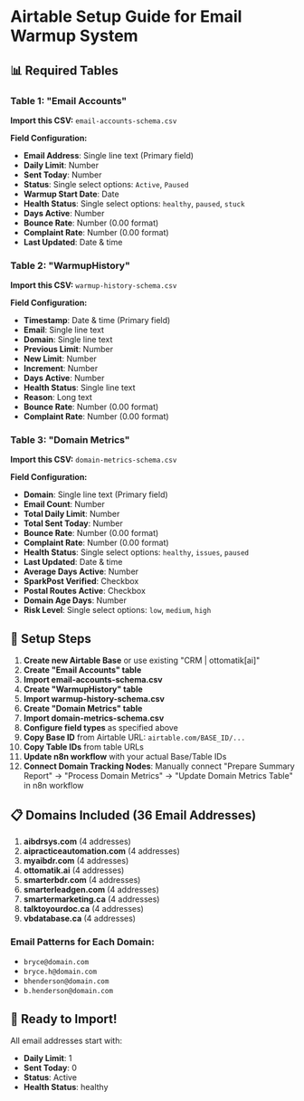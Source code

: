# Airtable Setup Guide for Email Warmup System

## 📊 Required Tables

### Table 1: "Email Accounts"
**Import this CSV:** `email-accounts-schema.csv`

**Field Configuration:**
- **Email Address**: Single line text (Primary field)
- **Daily Limit**: Number
- **Sent Today**: Number
- **Status**: Single select options: `Active`, `Paused`
- **Warmup Start Date**: Date
- **Health Status**: Single select options: `healthy`, `paused`, `stuck`
- **Days Active**: Number
- **Bounce Rate**: Number (0.00 format)
- **Complaint Rate**: Number (0.00 format)
- **Last Updated**: Date & time

### Table 2: "WarmupHistory"
**Import this CSV:** `warmup-history-schema.csv`

**Field Configuration:**
- **Timestamp**: Date & time (Primary field)
- **Email**: Single line text
- **Domain**: Single line text
- **Previous Limit**: Number
- **New Limit**: Number
- **Increment**: Number
- **Days Active**: Number
- **Health Status**: Single line text
- **Reason**: Long text
- **Bounce Rate**: Number (0.00 format)
- **Complaint Rate**: Number (0.00 format)

### Table 3: "Domain Metrics"
**Import this CSV:** `domain-metrics-schema.csv`

**Field Configuration:**
- **Domain**: Single line text (Primary field)
- **Email Count**: Number
- **Total Daily Limit**: Number
- **Total Sent Today**: Number
- **Bounce Rate**: Number (0.00 format)
- **Complaint Rate**: Number (0.00 format)
- **Health Status**: Single select options: `healthy`, `issues`, `paused`
- **Last Updated**: Date & time
- **Average Days Active**: Number
- **SparkPost Verified**: Checkbox
- **Postal Routes Active**: Checkbox
- **Domain Age Days**: Number
- **Risk Level**: Single select options: `low`, `medium`, `high`

## 🔧 Setup Steps

1. **Create new Airtable Base** or use existing "CRM | ottomatik[ai]"
2. **Create "Email Accounts" table**
3. **Import email-accounts-schema.csv** 
4. **Create "WarmupHistory" table**
5. **Import warmup-history-schema.csv**
6. **Create "Domain Metrics" table**
7. **Import domain-metrics-schema.csv**
8. **Configure field types** as specified above
9. **Copy Base ID** from Airtable URL: `airtable.com/BASE_ID/...`
10. **Copy Table IDs** from table URLs
11. **Update n8n workflow** with your actual Base/Table IDs
12. **Connect Domain Tracking Nodes**: Manually connect "Prepare Summary Report" → "Process Domain Metrics" → "Update Domain Metrics Table" in n8n workflow

## 📋 Domains Included (36 Email Addresses)

1. **aibdrsys.com** (4 addresses)
2. **aipracticeautomation.com** (4 addresses)
3. **myaibdr.com** (4 addresses)
4. **ottomatik.ai** (4 addresses)
5. **smarterbdr.com** (4 addresses)
6. **smarterleadgen.com** (4 addresses)
7. **smartermarketing.ca** (4 addresses)
8. **talktoyourdoc.ca** (4 addresses)
9. **vbdatabase.ca** (4 addresses)

### Email Patterns for Each Domain:
- `bryce@domain.com`
- `bryce.h@domain.com`
- `bhenderson@domain.com`
- `b.henderson@domain.com`

## 🚀 Ready to Import!

All email addresses start with:
- **Daily Limit**: 1
- **Sent Today**: 0  
- **Status**: Active
- **Health Status**: healthy
